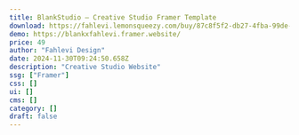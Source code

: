 ```yaml
---
title: BlankStudio — Creative Studio Framer Template
download: https://fahlevi.lemonsqueezy.com/buy/87c8f5f2-db27-4fba-99de-588408119066
demo: https://blankxfahlevi.framer.website/
price: 49
author: "Fahlevi Design"
date: 2024-11-30T09:24:50.658Z
description: "Creative Studio Website"
ssg: ["Framer"]
css: []
ui: []
cms: []
category: []
draft: false
---
```

